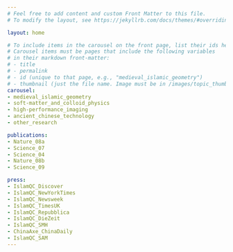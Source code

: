 ```yaml
---
# Feel free to add content and custom Front Matter to this file.
# To modify the layout, see https://jekyllrb.com/docs/themes/#overriding-theme-defaults

layout: home

# To include items in the carousel on the front page, list their ids here.
# Carousel items must be pages that include the following variables 
# in their markdown front-matter:
# - title
# - permalink
# - id (unique to that page, e.g., "medieval_islamic_geometry")
# - thumbnail (just the file name. Image must be in /images/topic_thumbs/.)
carousel:
- medieval_islamic_geometry
- soft-matter_and_colloid_physics
- high-performance_imaging
- ancient_chinese_technology
- other_research

publications:
- Nature_08a
- Science_07
- Science_04
- Nature_08b
- Science_09

press:
- IslamQC_Discover
- IslamQC_NewYorkTimes
- IslamQC_Newsweek
- IslamQC_TimesUK
- IslamQC_Repubblica
- IslamQC_DieZeit
- IslamQC_SMH
- ChinaAxe_ChinaDaily
- IslamQC_SAM
---
```

